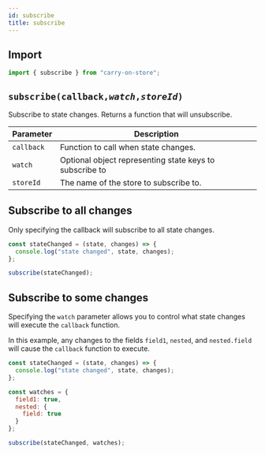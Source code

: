 ```yaml
---
id: subscribe
title: subscribe
---
```


## Import

```js
import { subscribe } from "carry-on-store";
```

## `subscribe(callback,`_`watch`_`,`_`storeId`_`)`

Subscribe to state changes. Returns a function that will unsubscribe.

| Parameter  | Description                                             |
| ---------- | ------------------------------------------------------- |
| `callback` | Function to call when state changes.                    |
| `watch`    | Optional object representing state keys to subscribe to |
| `storeId`  | The name of the store to subscribe to.                  |

## Subscribe to all changes

Only specifying the callback will subscribe to all state changes.

```js
const stateChanged = (state, changes) => {
  console.log("state changed", state, changes);
};

subscribe(stateChanged);
```

## Subscribe to some changes

Specifying the `watch` parameter allows you to control what state changes will
execute the `callback` function.

In this example, any changes to the fields `field1`, `nested`, and
`nested.field` will cause the `callback` function to execute.

```js
const stateChanged = (state, changes) => {
  console.log("state changed", state, changes);
};

const watches = {
  field1: true,
  nested: {
    field: true
  }
};

subscribe(stateChanged, watches);
```
